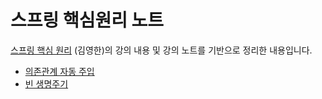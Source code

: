 # 스프링 핵심원리 노트
[스프링 핵심 원리](https://www.inflearn.com/course/%EC%8A%A4%ED%94%84%EB%A7%81-%ED%95%B5%EC%8B%AC-%EC%9B%90%EB%A6%AC-%EA%B8%B0%EB%B3%B8%ED%8E%B8) (김영한)의 강의 내용 및 강의 노트를 기반으로 정리한 내용입니다.

* [의존관계 자동 주입](DependencyInjection/)
* [빈 생명주기](BeanLifecycle/)
